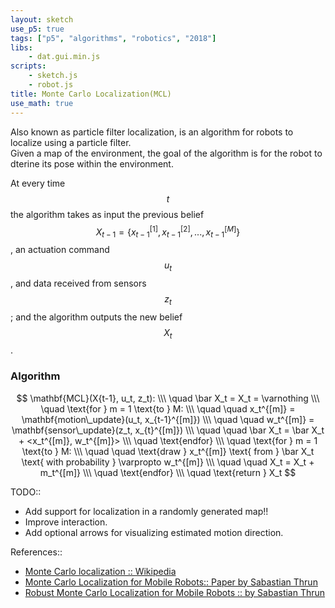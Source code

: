 ```yaml
---
layout: sketch
use_p5: true
tags: ["p5", "algorithms", "robotics", "2018"]
libs:    
    - dat.gui.min.js
scripts: 
    - sketch.js
    - robot.js
title: Monte Carlo Localization(MCL)
use_math: true
---
```

Also known as particle filter localization, is an algorithm for robots to localize using a particle filter.   
Given a map of the environment, the goal of the algorithm is for the robot to dterine its pose within the environment.   

At every time $$t$$ the algorithm takes as input the previous belief $$X_{t-1}=\{x_{t-1}^{[1]}, x_{t-1}^{[2]},...,x_{t-1}^{[M]}\}$$, 
an actuation command $$u_t$$, and data received from sensors $$z_t$$; and the algorithm outputs the new belief $$X_t$$.   

### Algorithm
$$
\mathbf{MCL}(X{t-1}, u_t, z_t): \\\
\quad \bar X_t = X_t = \varnothing \\\
\quad \text{for } m = 1 \text{to } M: \\\
\quad \quad x_t^{[m]} = \mathbf{motion\_update}(u_t, x_{t-1}^{[m]}) \\\
\quad \quad w_t^{[m]} = \mathbf{sensor\_update}(z_t, x_{t}^{[m]}) \\\
\quad \quad \bar X_t = \bar X_t + <x_t^{[m]}, w_t^{[m]}> \\\
\quad \text{endfor} \\\
\quad \text{for } m = 1 \text{to } M: \\\
\quad \quad \text{draw } x_t^{[m]} \text{ from } \bar X_t \text{ with probability } \varpropto w_t^{[m]} \\\
\quad \quad X_t = X_t + m_t^{[m]} \\\
\quad \text{endfor} \\\
\quad \text{return } X_t
$$

TODO::
* Add support for localization in a randomly generated map!!
* Improve interaction.
* Add optional arrows for visualizing estimated motion direction.

References::
* [Monte Carlo localization :: Wikipedia](https://en.wikipedia.org/wiki/Monte_Carlo_localization)
* [Monte Carlo Localization for Mobile Robots:: Paper by Sabastian Thrun](https://www.cc.gatech.edu/~dellaert/ftp/Dellaert99icra.pdf)
* [Robust Monte Carlo Localization for Mobile Robots :: by Sabastian Thrun](http://robots.stanford.edu/papers/thrun.robust-mcl.pdf)